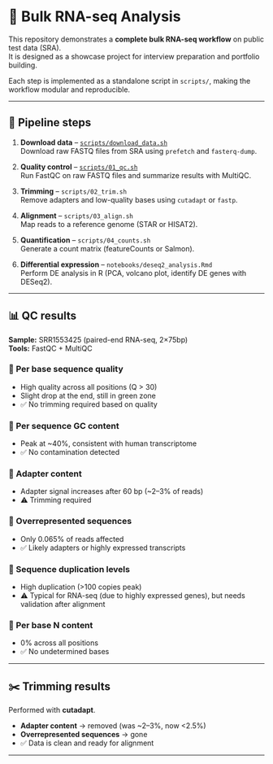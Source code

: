 # 🧬 Bulk RNA-seq Analysis 

This repository demonstrates a **complete bulk RNA-seq workflow** on public test data (SRA).  
It is designed as a showcase project for interview preparation and portfolio building.  

Each step is implemented as a standalone script in `scripts/`, making the workflow modular and reproducible.  

---

## 🚀 Pipeline steps

1. **Download data** – [`scripts/download_data.sh`](scripts/download_data.sh)  
   Download raw FASTQ files from SRA using `prefetch` and `fasterq-dump`.

2. **Quality control** – [`scripts/01_qc.sh`](scripts/01_qc.sh)  
   Run FastQC on raw FASTQ files and summarize results with MultiQC.

3. **Trimming** – `scripts/02_trim.sh`  
   Remove adapters and low-quality bases using `cutadapt` or `fastp`.  

4. **Alignment** – `scripts/03_align.sh`  
   Map reads to a reference genome (STAR or HISAT2).  

5. **Quantification** – `scripts/04_counts.sh`  
   Generate a count matrix (featureCounts or Salmon).  

6. **Differential expression** – `notebooks/deseq2_analysis.Rmd`  
   Perform DE analysis in R (PCA, volcano plot, identify DE genes with DESeq2).  

---

## 📊 QC results

**Sample:** SRR1553425 (paired-end RNA-seq, 2×75bp)  
**Tools:** FastQC + MultiQC  

### 🔹 Per base sequence quality
- High quality across all positions (Q > 30)  
- Slight drop at the end, still in green zone  
- ✅ No trimming required based on quality  

### 🔹 Per sequence GC content
- Peak at ~40%, consistent with human transcriptome  
- ✅ No contamination detected  

### 🔹 Adapter content
- Adapter signal increases after 60 bp (~2–3% of reads)  
- ⚠️ Trimming required  

### 🔹 Overrepresented sequences
- Only 0.065% of reads affected  
- ✅ Likely adapters or highly expressed transcripts  

### 🔹 Sequence duplication levels
- High duplication (>100 copies peak)  
- ⚠️ Typical for RNA-seq (due to highly expressed genes), but needs validation after alignment  

### 🔹 Per base N content
- 0% across all positions  
- ✅ No undetermined bases  

---

## ✂️ Trimming results

Performed with **cutadapt**.  

- **Adapter content** → removed (was ~2–3%, now <2.5%)  
- **Overrepresented sequences** → gone  
- ✅ Data is clean and ready for alignment 

---

